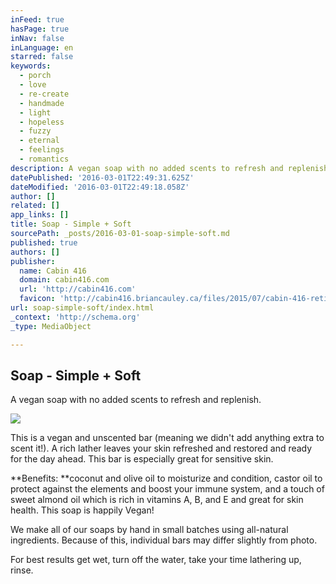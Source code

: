 ```yaml
---
inFeed: true
hasPage: true
inNav: false
inLanguage: en
starred: false
keywords:
  - porch
  - love
  - re-create
  - handmade
  - light
  - hopeless
  - fuzzy
  - eternal
  - feelings
  - romantics
description: A vegan soap with no added scents to refresh and replenish.
datePublished: '2016-03-01T22:49:31.625Z'
dateModified: '2016-03-01T22:49:18.058Z'
author: []
related: []
app_links: []
title: Soap - Simple + Soft
sourcePath: _posts/2016-03-01-soap-simple-soft.md
published: true
authors: []
publisher:
  name: Cabin 416
  domain: cabin416.com
  url: 'http://cabin416.com'
  favicon: 'http://cabin416.briancauley.ca/files/2015/07/cabin-416-retina.png'
url: soap-simple-soft/index.html
_context: 'http://schema.org'
_type: MediaObject

---
```

<article style=""><h1>Soap - Simple + Soft</h1><p>A vegan soap with no added scents to refresh and replenish.</p><img src="https://s3-us-west-2.amazonaws.com/the-grid-img/p/e9e25661febe11b0f71605482940ab7aabee6eee.jpg" /></article>

This is a vegan and unscented bar (meaning we didn't add anything extra to scent it!). A rich lather leaves your skin refreshed and restored and ready for the day ahead. This bar is especially great for sensitive skin.

**Benefits: **coconut and olive oil to moisturize and condition, castor oil to protect against the elements and boost your immune system, and a touch of sweet almond oil which is rich in vitamins A, B, and E and great for skin health. This soap is happily Vegan!

We make all of our soaps by hand in small batches using all-natural ingredients. Because of this, individual bars may differ slightly from photo.

For best results get wet, turn off the water, take your time lathering up, rinse.